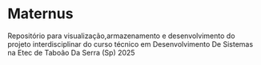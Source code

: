 # Maternus
Repositório para visualização,armazenamento e desenvolvimento do projeto interdisciplinar do curso técnico em Desenvolvimento De Sistemas na Etec de Taboão Da Serra (Sp) 2025
